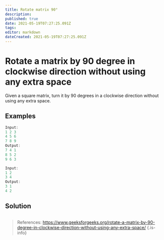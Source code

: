 ```yaml
---
title: Rotate matrix 90°
description: 
published: true
date: 2021-05-19T07:27:25.091Z
tags: 
editor: markdown
dateCreated: 2021-05-19T07:27:25.091Z
---
```


# Rotate a matrix by 90 degree in clockwise direction without using any extra space
Given a square matrix, turn it by 90 degrees in a clockwise direction without using any extra space.

## Examples
```cpp
Input:
1 2 3 
4 5 6
7 8 9  
Output:
7 4 1 
8 5 2
9 6 3

Input:
1 2
3 4
Output:
3 1
4 2 
```

## Solution
```python
```
> References: https://www.geeksforgeeks.org/rotate-a-matrix-by-90-degree-in-clockwise-direction-without-using-any-extra-space/
{.is-info}
